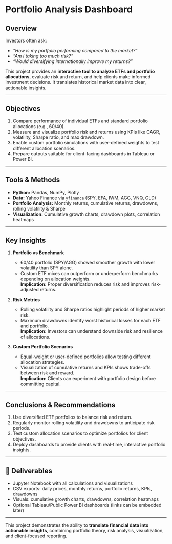 # Portfolio Analysis Dashboard

## Overview
Investors often ask:  
- *“How is my portfolio performing compared to the market?”*  
- *“Am I taking too much risk?”*  
- *“Would diversifying internationally improve my returns?”*  

This project provides an **interactive tool to analyze ETFs and portfolio allocations**, evaluate risk and return, and help clients make informed investment decisions. It translates historical market data into clear, actionable insights.

---

## Objectives
1. Compare performance of individual ETFs and standard portfolio allocations (e.g., 60/40).  
2. Measure and visualize portfolio risk and returns using KPIs like CAGR, volatility, Sharpe ratio, and max drawdown.  
3. Enable custom portfolio simulations with user-defined weights to test different allocation scenarios.  
4. Prepare outputs suitable for client-facing dashboards in Tableau or Power BI.

---

## Tools & Methods
- **Python:** Pandas, NumPy, Plotly  
- **Data:** Yahoo Finance via `yfinance` (SPY, EFA, IWM, AGG, VNQ, GLD)  
- **Portfolio Analysis:** Monthly returns, cumulative returns, drawdowns, rolling volatility & Sharpe  
- **Visualization:** Cumulative growth charts, drawdown plots, correlation heatmaps  

---

## Key Insights
1. **Portfolio vs Benchmark**  
   - 60/40 portfolio (SPY/AGG) showed smoother growth with lower volatility than SPY alone.  
   - Custom ETF mixes can outperform or underperform benchmarks depending on allocation weights.  
   **Implication:** Proper diversification reduces risk and improves risk-adjusted returns.

2. **Risk Metrics**  
   - Rolling volatility and Sharpe ratios highlight periods of higher market risk.  
   - Maximum drawdowns identify worst historical losses for each ETF and portfolio.  
   **Implication:** Investors can understand downside risk and resilience of allocations.

3. **Custom Portfolio Scenarios**  
   - Equal-weight or user-defined portfolios allow testing different allocation strategies.  
   - Visualization of cumulative returns and KPIs shows trade-offs between risk and reward.  
   **Implication:** Clients can experiment with portfolio design before committing capital.

---

## Conclusions & Recommendations
1. Use diversified ETF portfolios to balance risk and return.  
2. Regularly monitor rolling volatility and drawdowns to anticipate risk periods.  
3. Test custom allocation scenarios to optimize portfolios for client objectives.  
4. Deploy dashboards to provide clients with real-time, interactive portfolio insights.

---

## 📂 Deliverables
- Jupyter Notebook with all calculations and visualizations  
- CSV exports: daily prices, monthly returns, portfolio returns, KPIs, drawdowns  
- Visuals: cumulative growth charts, drawdowns, correlation heatmaps  
- Optional Tableau/Public Power BI dashboards (links can be embedded later)  

---

This project demonstrates the ability to **translate financial data into actionable insights**, combining portfolio theory, risk analysis, visualization, and client-focused reporting.

